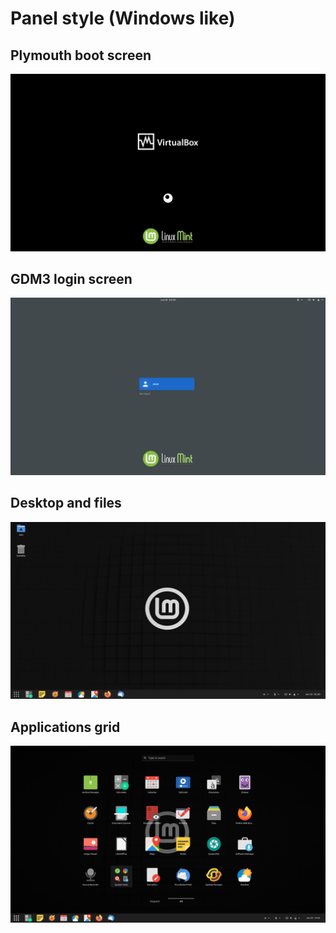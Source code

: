 # Panel style (Windows like)

## Plymouth boot screen
![Plymouth boot screen](img/1_boot.png)

## GDM3 login screen
![GDM3 login screen](img/2_gdm3.png)

## Desktop and files
![Gnome-shell desktop](img/3_desktop_panel.png)

## Applications grid
![Gnome-shell app grid](img/4_appsgrid_panel.png)
